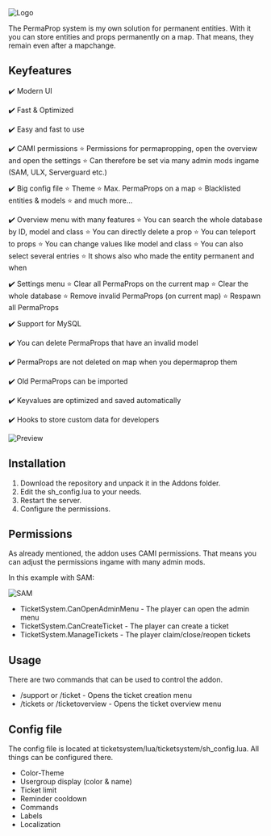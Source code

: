 
<img  src="https://i.imgur.com/ldAFUWo.png"  alt="Logo">

The PermaProp system is my own solution for permanent entities. With it you can store entities and props permanently on a map. That means, they remain even after a mapchange.
  

## Keyfeatures

✔️ Modern UI<br  />

✔️ Fast & Optimized<br  />

✔️ Easy and fast to use<br  />

✔️ CAMI permissions
⭐ Permissions for permapropping, open the overview and open the settings
⭐ Can therefore be set via many admin mods ingame (SAM, ULX, Serverguard etc.) <br  />

✔️ Big config file
⭐ Theme
⭐ Max. PermaProps on a map
⭐ Blacklisted entities & models
⭐ and much more...<br  />

✔️ Overview menu with many features
⭐ You can search the whole database by ID, model and class
⭐ You can directly delete a prop
⭐ You can teleport to props
⭐ You can change values like model and class
⭐ You can also select several entries
⭐ It shows also who made the entity permanent and when<br  />

✔️ Settings menu
⭐ Clear all PermaProps on the current map
⭐ Clear the whole database
⭐ Remove invalid PermaProps (on current map)
⭐ Respawn all PermaProps<br  />

✔️ Support for MySQL<br  />

✔️ You can delete PermaProps that have an invalid model<br/>

✔️ PermaProps are not deleted on map when you depermaprop them<br  />

✔️ Old PermaProps can be imported<br  />

✔️ Keyvalues are optimized and saved automatically<br  />

✔️ Hooks to store custom data for developers<br  />

<img  src="https://i.imgur.com/Aq6jxeN.jpeg"  alt="Preview">

  
  

## Installation

<ol>

<li>Download the repository and unpack it in the Addons folder.</li>

<li>Edit the sh_config.lua to your needs.</li>

<li>Restart the server.</li>

<li>Configure the permissions.</li>

</ol>

  

## Permissions

As already mentioned, the addon uses CAMI permissions. That means you can adjust the permissions ingame with many admin mods.

In this example with SAM:

  

<img  src="https://i.imgur.com/qEjK5Oz.png"  alt="SAM">

  

<ul>

<li>TicketSystem.CanOpenAdminMenu - The player can open the admin menu</li>

<li>TicketSystem.CanCreateTicket - The player can create a ticket</li>

<li>TicketSystem.ManageTickets - The player claim/close/reopen tickets</li>

</ul>

  

## Usage

There are two commands that can be used to control the addon.

<ul>

<li>/support or /ticket - Opens the ticket creation menu</li>

<li>/tickets or /ticketoverview - Opens the ticket overview menu</li>

</ul>

  

## Config file

The config file is located at ticketsystem/lua/ticketsystem/sh_config.lua. All things can be configured there.

<ul>

<li>Color-Theme</li>

<li>Usergroup display (color & name)</li>

<li>Ticket limit</li>

<li>Reminder cooldown</li>

<li>Commands</li>

<li>Labels</li>

<li>Localization</li>

</ul>